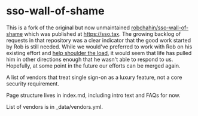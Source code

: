 # sso-wall-of-shame

This is a fork of the original but now unmaintained [robchahin/sso-wall-of-shame](https://github.com/robchahin/sso-wall-of-shame) which was published at https://sso.tax. The growing backlog of requests in that repository was a clear indicator that the good work started by Rob is still needed. While we would've preferred to work with Rob on his existing effort and [help shoulder the load](https://github.com/robchahin/sso-wall-of-shame/issues/163), it would seem that life has pulled him in other directions enough that he wasn't able to respond to us. Hopefully, at some point in the future our efforts can be merged again.

A list of vendors that treat single sign-on as a luxury feature, not a core security requirement.

Page structure lives in index.md, including intro text and FAQs for now.

List of vendors is in _data/vendors.yml.
